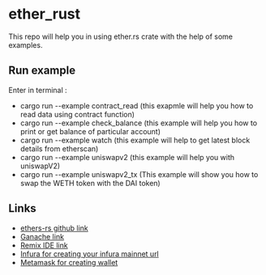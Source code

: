 # ether_rust
This repo will help you in using ether.rs crate with the help of some examples.
## Run example ##
Enter in terminal :
- cargo run --example contract_read (this exapmle will help you how to read data using contract function)
- cargo run --example check_balance (this example will help you how to print or get balance of particular account)
- cargo run --example watch (this example will help to get latest block details from etherscan)
- cargo run --example uniswapv2 (this example will help you with uniswapV2)
- cargo run --example uniswapv2_tx (This example will show you how to swap the WETH token with the DAI token)
## Links
- [ethers-rs github link](https://github.com/gakonst/ethers-rs)
- [Ganache link](https://trufflesuite.com/ganache/)
- [Remix IDE link](https://remix.ethereum.org/)
- [Infura for creating your infura mainnet url](https://infura.io/)
- [Metamask for creating wallet](https://metamask.io/)